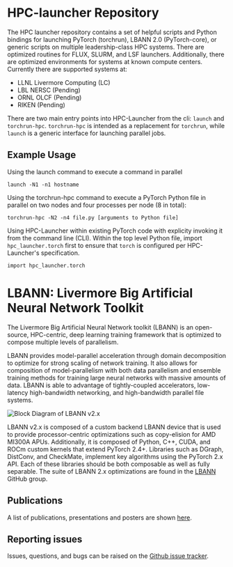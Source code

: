 # HPC-launcher Repository

The HPC launcher repository contains a set of helpful scripts and
Python bindings for launching PyTorch (torchrun), LBANN 2.0
(PyTorch-core), or generic scripts on multiple leadership-class HPC
systems.  There are optimized routines for FLUX, SLURM, and LSF
launchers.  Additionally, there are optimized environments for systems
at known compute centers.  Currently there are supported systems at:
 - LLNL Livermore Computing (LC)
 - LBL NERSC (Pending)
 - ORNL OLCF (Pending)
 - RIKEN (Pending)

There are two main entry points into HPC-Launcher from the cli:
`launch` and `torchrun-hpc`.  `torchrun-hpc` is intended as a
replacement for `torchrun`, while `launch` is a generic interface for
launching parallel jobs.

## Example Usage

Using the launch command to execute a command in parallel
```
launch -N1 -n1 hostname
```

Using the torchrun-hpc command to execute a PyTorch Python file in parallel on two nodes and four processes per node (8 in total):
```
torchrun-hpc -N2 -n4 file.py [arguments to Python file]
```

Using HPC-Launcher within existing PyTorch code with explicity invoking it from the command line (CLI).  Within the top level Python file, import `hpc_launcher.torch` first to ensure that `torch` is configured per HPC-Launcher's specification.
```
import hpc_launcher.torch
```

# LBANN: Livermore Big Artificial Neural Network Toolkit

The Livermore Big Artificial Neural Network toolkit (LBANN) is an
open-source, HPC-centric, deep learning training framework that is
optimized to compose multiple levels of parallelism.

LBANN provides model-parallel acceleration through domain
decomposition to optimize for strong scaling of network training.  It
also allows for composition of model-parallelism with both data
parallelism and ensemble training methods for training large neural
networks with massive amounts of data.  LBANN is able to advantage of
tightly-coupled accelerators, low-latency high-bandwidth networking,
and high-bandwidth parallel file systems.

![Block Diagram of LBANN v2.x](LBANN_2.0_Block_Diagram.png "Block
Diagram of LBANN v2.x architecture")

LBANN v2.x is composed of a custom backend LBANN device that is used
to provide processor-centric optimizations such as copy-elision for
AMD MI300A APUs.  Additionally, it is composed of Python, C++, CUDA,
and ROCm custom kernels that extend PyTorch 2.4+.  Libraries such as
DGraph, DistConv, and CheckMate, implement key algorithms using the
PyTorch 2.x API.  Each of these libraries should be both composable as
well as fully separable.  The suite of LBANN 2.x optimizations are
found in the [LBANN](https://github.com/orgs/LBANN/repositories)
GitHub group.

## Publications

A list of publications, presentations and posters are shown
[here](https://lbann.readthedocs.io/en/latest/publications.html).

## Reporting issues
Issues, questions, and bugs can be raised on the [Github issue
tracker](https://github.com/LBANN/HPC-launcher/issues).
